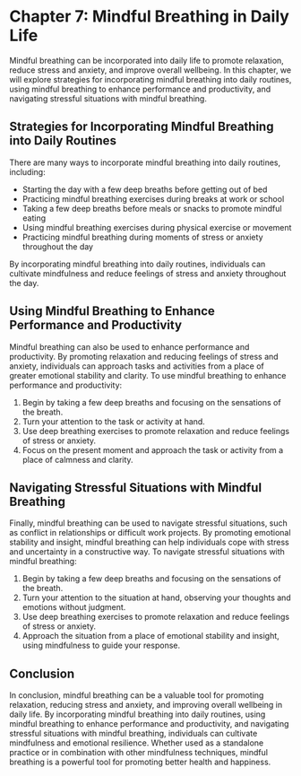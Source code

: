 Chapter 7: Mindful Breathing in Daily Life
==========================================

Mindful breathing can be incorporated into daily life to promote relaxation, reduce stress and anxiety, and improve overall wellbeing. In this chapter, we will explore strategies for incorporating mindful breathing into daily routines, using mindful breathing to enhance performance and productivity, and navigating stressful situations with mindful breathing.

Strategies for Incorporating Mindful Breathing into Daily Routines
------------------------------------------------------------------

There are many ways to incorporate mindful breathing into daily routines, including:

* Starting the day with a few deep breaths before getting out of bed
* Practicing mindful breathing exercises during breaks at work or school
* Taking a few deep breaths before meals or snacks to promote mindful eating
* Using mindful breathing exercises during physical exercise or movement
* Practicing mindful breathing during moments of stress or anxiety throughout the day

By incorporating mindful breathing into daily routines, individuals can cultivate mindfulness and reduce feelings of stress and anxiety throughout the day.

Using Mindful Breathing to Enhance Performance and Productivity
---------------------------------------------------------------

Mindful breathing can also be used to enhance performance and productivity. By promoting relaxation and reducing feelings of stress and anxiety, individuals can approach tasks and activities from a place of greater emotional stability and clarity. To use mindful breathing to enhance performance and productivity:

1. Begin by taking a few deep breaths and focusing on the sensations of the breath.
2. Turn your attention to the task or activity at hand.
3. Use deep breathing exercises to promote relaxation and reduce feelings of stress or anxiety.
4. Focus on the present moment and approach the task or activity from a place of calmness and clarity.

Navigating Stressful Situations with Mindful Breathing
------------------------------------------------------

Finally, mindful breathing can be used to navigate stressful situations, such as conflict in relationships or difficult work projects. By promoting emotional stability and insight, mindful breathing can help individuals cope with stress and uncertainty in a constructive way. To navigate stressful situations with mindful breathing:

1. Begin by taking a few deep breaths and focusing on the sensations of the breath.
2. Turn your attention to the situation at hand, observing your thoughts and emotions without judgment.
3. Use deep breathing exercises to promote relaxation and reduce feelings of stress or anxiety.
4. Approach the situation from a place of emotional stability and insight, using mindfulness to guide your response.

Conclusion
----------

In conclusion, mindful breathing can be a valuable tool for promoting relaxation, reducing stress and anxiety, and improving overall wellbeing in daily life. By incorporating mindful breathing into daily routines, using mindful breathing to enhance performance and productivity, and navigating stressful situations with mindful breathing, individuals can cultivate mindfulness and emotional resilience. Whether used as a standalone practice or in combination with other mindfulness techniques, mindful breathing is a powerful tool for promoting better health and happiness.
